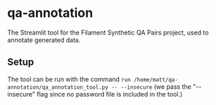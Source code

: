 # qa-annotation
The Streamlit tool for the Filament Synthetic QA Pairs project, used to annotate generated data. 

## Setup


The tool can be run with the command `run /home/matt/qa-annotation/qa_annotation_tool.py -- --insecure` (we pass the "--insecure" flag since no password file is included in the tool.)
